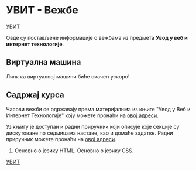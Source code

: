 # УВИТ - Вежбе

[УВИТ](../README.md)

Овде су постављене информације о вежбама из предмета **Увод у веб и интернет технологије**.

## Виртуална машина

Линк ка виртуалној машини биће окачен ускоро!

<!--
Информације:

- Потребан простор на диску:

    - компресовано ~2.7GB

    - распаковано ~7.9GB

- Оперативни систем: Убунту 18.04 64-битни

- Креденцијали за приступање систему:

    - корисничко име: `student`

    - лозинка: `student`

- Упутство за увожење виртуалне машине у Oracle VM VirtualBox: [овде](/materijali/Додавање постојеће виртуалне машине за курс у Oracle VM VirtualBox.pdf){:target="_blank"}

- Упутство за инсталирање система за управљање базом података MongoDB за Ubuntu оперативни систем: [овде](/materijali/Инсталација система за управљање базом података MongoDB за Ubuntu оперативни систем.pdf){:target="_blank"}
-->

## Садржај курса

Часови вежби се одржавају према материјалима из књиге "Увод у Веб и Интернет Технологије" коју можете пронаћи на [овој адреси](./knjiga/README.md).

Уз књигу је доступан и радни приручник који описује које секције су дискутоване по седмицама наставе, као и домаће задатке. Радни приручник можете пронаћи на [овој адреси](./radni-prirucnik/README.md).

1. Основно о језику HTML. Основно о језику CSS.

[УВИТ](../README.md)
